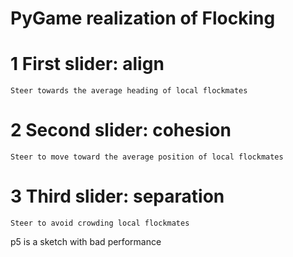 
# PyGame realization of Flocking

# 1 First slider: align 
```Steer towards the average heading of local flockmates```

# 2 Second slider: cohesion
```Steer to move toward the average position of local flockmates```
 
# 3 Third slider: separation
```Steer to avoid crowding local flockmates```



p5 is a sketch with bad performance 
